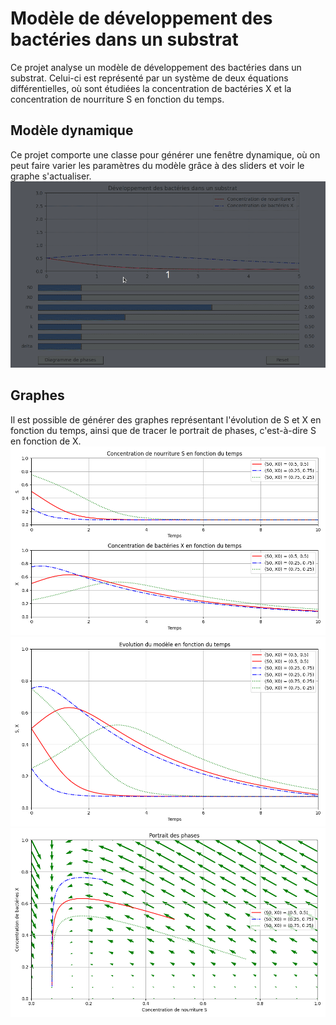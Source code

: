 # Modèle de développement des bactéries dans un substrat
Ce projet analyse un modèle de développement des bactéries dans un substrat. Celui-ci est représenté par un système de deux équations différentielles, où sont étudiées la concentration de bactéries X et la concentration de nourriture S en fonction du temps.

## Modèle dynamique
Ce projet comporte une classe pour générer une fenêtre dynamique, où on peut faire varier les paramètres du modèle grâce à des sliders et voir le graphe s'actualiser.
![](https://github.com/Quentin18/Model-Developpement-Bacteries/blob/master/pysrc/img/demo.gif)

## Graphes
Il est possible de générer des graphes représentant l'évolution de S et X en fonction du temps, ainsi que de tracer le portrait de phases, c'est-à-dire S en fonction de X.
![](https://github.com/Quentin18/Model-Developpement-Bacteries/blob/master/pysrc/img/evol_model_separe.png)
![](https://github.com/Quentin18/Model-Developpement-Bacteries/blob/master/pysrc/img/evol_model_superpose.png)
![](https://github.com/Quentin18/Model-Developpement-Bacteries/blob/master/pysrc/img/portrait_des_phases.png)
